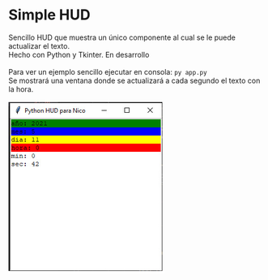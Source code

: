 # Simple HUD 
Sencillo HUD que muestra un único componente al cual se le puede actualizar el texto. 
\
Hecho con Python y Tkinter. En desarrollo
\
\
Para ver un ejemplo sencillo ejecutar en consola: `py app.py`
\
Se mostrará una ventana donde se actualizará a cada segundo el texto con la hora.
\
\
![](https://raw.githubusercontent.com/lautaroh2394/python_hud/master/assets/hud.png)